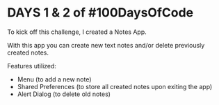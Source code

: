 <h1 style ="bold">DAYS 1 & 2 of #100DaysOfCode</h1>

To kick off this challenge, I created a Notes App. 

With this app you can create new text notes and/or delete previously created notes. 

Features utilized:
<ul>
<li>Menu (to add a new note)</li>
<li>Shared Preferences (to store all created notes upon exiting the app)</li>
<li>Alert Dialog (to delete old notes)</li>
</ul>
